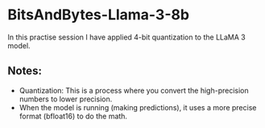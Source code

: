 # BitsAndBytes-Llama-3-8b

In this practise session I have applied 4-bit quantization to the LLaMA 3 model.

## Notes:
- Quantization: This is a process where you convert the high-precision numbers to lower precision.
- When the model is running (making predictions), it uses a more precise format (bfloat16) to do the math.

